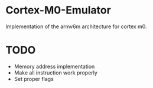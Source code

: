 # Cortex-M0-Emulator
Implementation of the armv6m architecture for cortex m0.


# TODO
- Memory address implementation
- Make all instruction work properly
- Set proper flags
